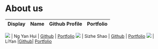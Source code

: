 # About us

Display |    Name    | Github Profile | Portfolio 
--------|:----------:|:--------------:|:---------:

![](https://via.placeholder.com/100.png?text=Photo) | Ng Yan Hui | [Github](https://github.com/nyh3) | [Portfolio](https://github.com/nyh3)
![](https://github.com/Heart-of-N1) | Sizhe Shao | [Github](https://github.com/Heart-of-N1) | [Portfolio](https://github.com/Heart-of-N1)
![](https://media.licdn.com/dms/image/D5603AQHa0JJpoK3tbQ/profile-displayphoto-shrink_800_800/0/1709295811607?e=1715212800&v=beta&t=Y5WveI3ZnSfoMgCTO_oy4P75TbK4475VP0ApcrAfXR0) |  LiYan   |[Github](https://www.linkedin.com/in/docrsg/?originalSubdomain=sg)| [Portfolio](docs/team/johndoe.md)

